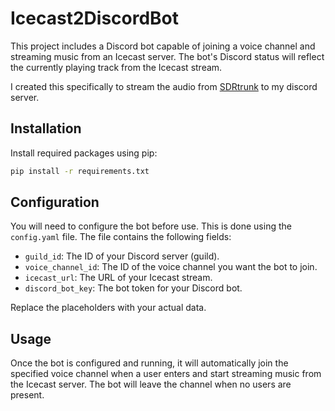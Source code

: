 # Icecast2DiscordBot
This project includes a Discord bot capable of joining a voice channel and streaming music from an Icecast server. The bot's Discord status will reflect the currently playing track from the Icecast stream.

I created this specifically to stream the audio from [SDRtrunk](https://github.com/DSheirer/sdrtrunk) to my discord server.

## Installation

Install required packages using pip: 
```bash
pip install -r requirements.txt
```

## Configuration

You will need to configure the bot before use. This is done using the `config.yaml` file. The file contains the following fields:

- `guild_id`: The ID of your Discord server (guild).
- `voice_channel_id`: The ID of the voice channel you want the bot to join.
- `icecast_url`: The URL of your Icecast stream.
- `discord_bot_key`: The bot token for your Discord bot.

Replace the placeholders with your actual data.

## Usage

Once the bot is configured and running, it will automatically join the specified voice channel when a user enters and start streaming music from the Icecast server. The bot will leave the channel when no users are present.
